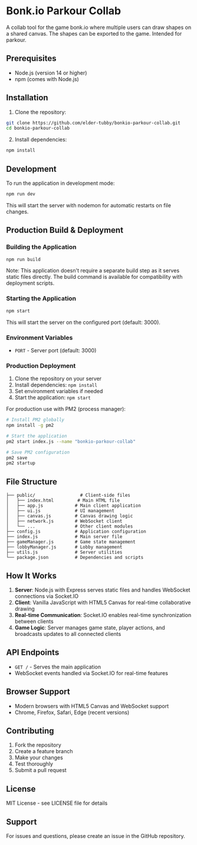 
# Bonk.io Parkour Collab

A collab tool for the game bonk.io where multiple users can draw shapes on a shared canvas. The shapes can be exported to the game. Intended for parkour.

## Prerequisites

- Node.js (version 14 or higher)
- npm (comes with Node.js)

## Installation

1. Clone the repository:
```bash
git clone https://github.com/elder-tubby/bonkio-parkour-collab.git
cd bonkio-parkour-collab
```

2. Install dependencies:
```bash
npm install
```

## Development

To run the application in development mode:

```bash
npm run dev
```

This will start the server with nodemon for automatic restarts on file changes.

## Production Build & Deployment

### Building the Application

```bash
npm run build
```

Note: This application doesn't require a separate build step as it serves static files directly. The build command is available for compatibility with deployment scripts.

### Starting the Application

```bash
npm start
```

This will start the server on the configured port (default: 3000).

### Environment Variables

- `PORT` - Server port (default: 3000)

### Production Deployment

1. Clone the repository on your server
2. Install dependencies: `npm install`
3. Set environment variables if needed
4. Start the application: `npm start`

For production use with PM2 (process manager):

```bash
# Install PM2 globally
npm install -g pm2

# Start the application
pm2 start index.js --name "bonkio-parkour-collab"

# Save PM2 configuration
pm2 save
pm2 startup
```



## File Structure

```
├── public/                 # Client-side files
│   ├── index.html         # Main HTML file
│   ├── app.js            # Main client application
│   ├── ui.js             # UI management
│   ├── canvas.js         # Canvas drawing logic
│   ├── network.js        # WebSocket client
│   └── ...               # Other client modules
├── config.js             # Application configuration
├── index.js              # Main server file
├── gameManager.js        # Game state management
├── lobbyManager.js       # Lobby management
├── utils.js              # Server utilities
└── package.json          # Dependencies and scripts
```

## How It Works

1. **Server**: Node.js with Express serves static files and handles WebSocket connections via Socket.IO
2. **Client**: Vanilla JavaScript with HTML5 Canvas for real-time collaborative drawing
3. **Real-time Communication**: Socket.IO enables real-time synchronization between clients
4. **Game Logic**: Server manages game state, player actions, and broadcasts updates to all connected clients

## API Endpoints

- `GET /` - Serves the main application
- WebSocket events handled via Socket.IO for real-time features

## Browser Support

- Modern browsers with HTML5 Canvas and WebSocket support
- Chrome, Firefox, Safari, Edge (recent versions)

## Contributing

1. Fork the repository
2. Create a feature branch
3. Make your changes
4. Test thoroughly
5. Submit a pull request

## License

MIT License - see LICENSE file for details

## Support

For issues and questions, please create an issue in the GitHub repository.
